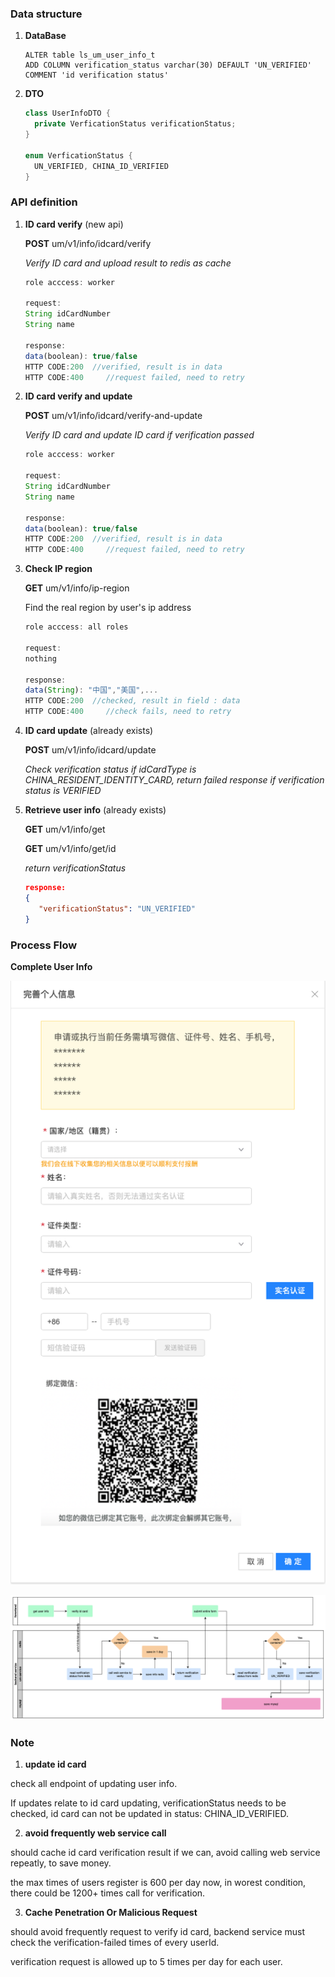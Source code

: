 ### Data structure

1. **DataBase**

   ```mssql
   ALTER table ls_um_user_info_t
   ADD COLUMN verification_status varchar(30) DEFAULT 'UN_VERIFIED' COMMENT 'id verification status'
   ```

2. **DTO**

   ```java
   class UserInfoDTO {
     private VerficationStatus verificationStatus;
   }
   
   enum VerficationStatus {
     UN_VERIFIED, CHINA_ID_VERIFIED
   }
   ```



### API definition

1. **ID card verify** (new api)

   **POST** um/v1/info/idcard/verify

   *Verify ID card and upload result to redis as cache*

   ``` javascript
   role acccess: worker
   
   request:
   String idCardNumber
   String name
   
   response:
   data(boolean): true/false  
   HTTP CODE:200  //verified, result is in data
   HTTP CODE:400	 //request failed, need to retry
   ```

   

2. **ID card verify and update**

   **POST** um/v1/info/idcard/verify-and-update

   *Verify ID card and update ID card if verification passed*

   ```javascript
   role acccess: worker
   
   request:
   String idCardNumber
   String name
   
   response:
   data(boolean): true/false  
   HTTP CODE:200  //verified, result is in data
   HTTP CODE:400	 //request failed, need to retry
   ```



3. **Check IP region**

   **GET** um/v1/info/ip-region

   Find the real region by user's ip address

   ```javascript
   role acccess: all roles
   
   request:
   nothing
   
   response:
   data(String): "中国","美国",...
   HTTP CODE:200  //checked, result in field : data
   HTTP CODE:400	 //check fails, need to retry
   ```

   

3. **ID card update** (already exists)

   **POST** um/v1/info/idcard/update

   *Check verification status if idCardType is CHINA_RESIDENT_IDENTITY_CARD, return failed response if verification status is VERIFIED*

   

3. **Retrieve user info** (already exists)

   **GET** um/v1/info/get

   **GET** um/v1/info/get/id

   *return verificationStatus*
   
   ```json
   response:
   {
      "verificationStatus": "UN_VERIFIED"
   }
   ```



### Process Flow

**Complete User Info**

![Screen Shot 2020-08-24 at 14.17.45](./Screen%20Shot%202020-08-24%20at%2014.17.45.png)

![complete user info with id card verification](./complete_user_info_with_id_card_verification.png)


### Note
1. **update id card**

check all endpoint of updating user info.

If updates relate to id card updating, verificationStatus needs to be checked, id card can not be updated in status: CHINA_ID_VERIFIED.

2. **avoid frequently web service call**

should cache id card verification result if we can, avoid calling web service repeatly, to save money.

the max times of users register is 600 per day now, in worest condition, there could be 1200+ times call for verification.

3. **Cache Penetration Or Malicious Request**

should avoid frequently request to verify id card, backend service must check the verification-failed times of every userId.

verification request is allowed up to 5 times per day for each user.
